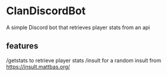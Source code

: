 # ClanDiscordBot
A simple Discord bot that retrieves player stats from an api

## features
/getstats to retrieve player stats
/insult for a random insult from https://insult.mattbas.org/
